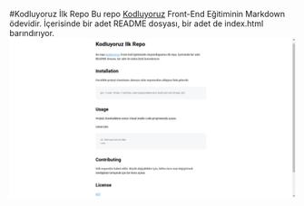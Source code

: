 #Kodluyoruz İlk Repo
Bu repo [Kodluyoruz](https://www.kodluyoruz.org) Front-End Eğitiminin Markdown ödevidir. İçerisinde bir adet README dosyası, bir adet de index.html barındırıyor.
![img](markdown.png)